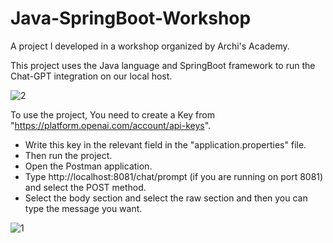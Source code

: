 # Java-SpringBoot-Workshop
A project I developed in a workshop organized by Archi's Academy.

This project uses the Java language and SpringBoot framework to run the Chat-GPT integration on our local host. 

![2](https://github.com/eycwave/Java-SpringBoot-Workshop/assets/115780348/12019053-1c27-4978-8c36-236edab7a4e9)

To use the project,
You need to create a Key from "https://platform.openai.com/account/api-keys". 
- Write this key in the relevant field in the "application.properties" file.
- Then run the project.
- Open the Postman application.
- Type http://localhost:8081/chat/prompt (if you are running on port 8081) and select the POST method.
- Select the body section and select the raw section and then you can type the message you want.
  
![1](https://github.com/eycwave/Java-SpringBoot-Workshop/assets/115780348/56136250-b13d-4ee3-8088-a07cebc2075f)



